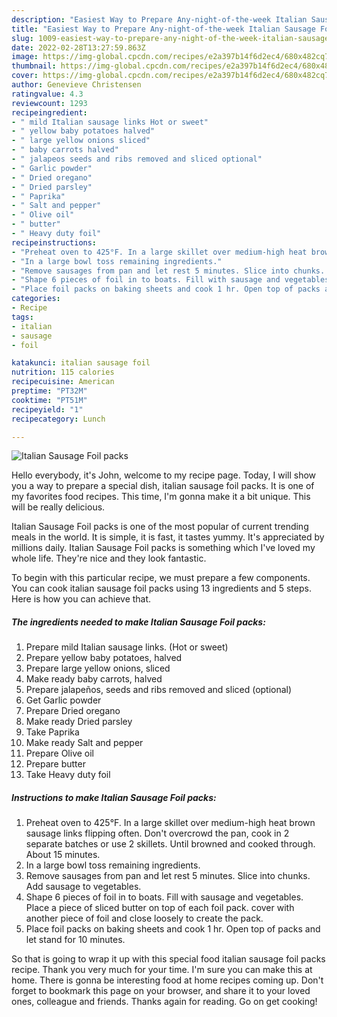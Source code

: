 ```yaml
---
description: "Easiest Way to Prepare Any-night-of-the-week Italian Sausage Foil packs"
title: "Easiest Way to Prepare Any-night-of-the-week Italian Sausage Foil packs"
slug: 1009-easiest-way-to-prepare-any-night-of-the-week-italian-sausage-foil-packs
date: 2022-02-28T13:27:59.863Z
image: https://img-global.cpcdn.com/recipes/e2a397b14f6d2ec4/680x482cq70/italian-sausage-foil-packs-recipe-main-photo.jpg
thumbnail: https://img-global.cpcdn.com/recipes/e2a397b14f6d2ec4/680x482cq70/italian-sausage-foil-packs-recipe-main-photo.jpg
cover: https://img-global.cpcdn.com/recipes/e2a397b14f6d2ec4/680x482cq70/italian-sausage-foil-packs-recipe-main-photo.jpg
author: Genevieve Christensen
ratingvalue: 4.3
reviewcount: 1293
recipeingredient:
- " mild Italian sausage links Hot or sweet"
- " yellow baby potatoes halved"
- " large yellow onions sliced"
- " baby carrots halved"
- " jalapeos seeds and ribs removed and sliced optional"
- " Garlic powder"
- " Dried oregano"
- " Dried parsley"
- " Paprika"
- " Salt and pepper"
- " Olive oil"
- " butter"
- " Heavy duty foil"
recipeinstructions:
- "Preheat oven to 425°F. In a large skillet over medium-high heat brown sausage links flipping often. Don&#39;t overcrowd the pan, cook in 2 separate batches or use 2 skillets. Until browned and cooked through. About 15 minutes."
- "In a large bowl toss remaining ingredients."
- "Remove sausages from pan and let rest 5 minutes. Slice into chunks. Add sausage to vegetables."
- "Shape 6 pieces of foil in to boats. Fill with sausage and vegetables. Place a piece of sliced butter on top of each foil pack. cover with another piece of foil and close loosely to create the pack."
- "Place foil packs on baking sheets and cook 1 hr. Open top of packs and let stand for 10 minutes."
categories:
- Recipe
tags:
- italian
- sausage
- foil

katakunci: italian sausage foil 
nutrition: 115 calories
recipecuisine: American
preptime: "PT32M"
cooktime: "PT51M"
recipeyield: "1"
recipecategory: Lunch

---
```



![Italian Sausage Foil packs](https://img-global.cpcdn.com/recipes/e2a397b14f6d2ec4/680x482cq70/italian-sausage-foil-packs-recipe-main-photo.jpg)

Hello everybody, it's John, welcome to my recipe page. Today, I will show you a way to prepare a special dish, italian sausage foil packs. It is one of my favorites food recipes. This time, I'm gonna make it a bit unique. This will be really delicious.

Italian Sausage Foil packs is one of the most popular of current trending meals in the world. It is simple, it is fast, it tastes yummy. It's appreciated by millions daily. Italian Sausage Foil packs is something which I've loved my whole life. They're nice and they look fantastic.




To begin with this particular recipe, we must prepare a few components. You can cook italian sausage foil packs using 13 ingredients and 5 steps. Here is how you can achieve that.

<!--inarticleads1-->

##### The ingredients needed to make Italian Sausage Foil packs:

1. Prepare  mild Italian sausage links. (Hot or sweet)
1. Prepare  yellow baby potatoes, halved
1. Prepare  large yellow onions, sliced
1. Make ready  baby carrots, halved
1. Prepare  jalapeños, seeds and ribs removed and sliced (optional)
1. Get  Garlic powder
1. Prepare  Dried oregano
1. Make ready  Dried parsley
1. Take  Paprika
1. Make ready  Salt and pepper
1. Prepare  Olive oil
1. Prepare  butter
1. Take  Heavy duty foil




<!--inarticleads2-->

##### Instructions to make Italian Sausage Foil packs:

1. Preheat oven to 425°F. In a large skillet over medium-high heat brown sausage links flipping often. Don&#39;t overcrowd the pan, cook in 2 separate batches or use 2 skillets. Until browned and cooked through. About 15 minutes.
1. In a large bowl toss remaining ingredients.
1. Remove sausages from pan and let rest 5 minutes. Slice into chunks. Add sausage to vegetables.
1. Shape 6 pieces of foil in to boats. Fill with sausage and vegetables. Place a piece of sliced butter on top of each foil pack. cover with another piece of foil and close loosely to create the pack.
1. Place foil packs on baking sheets and cook 1 hr. Open top of packs and let stand for 10 minutes.




So that is going to wrap it up with this special food italian sausage foil packs recipe. Thank you very much for your time. I'm sure you can make this at home. There is gonna be interesting food at home recipes coming up. Don't forget to bookmark this page on your browser, and share it to your loved ones, colleague and friends. Thanks again for reading. Go on get cooking!
